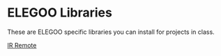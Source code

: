 # ELEGOO Libraries

These are ELEGOO specific libraries you can install for projects in class. 

[IR Remote](IRremote.zip)
